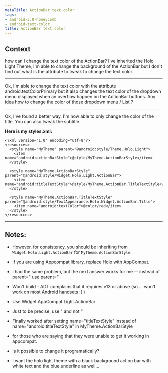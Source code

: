 ```yaml
---
metaTitle: ActionBar text color
tags:
- android-3.0-honeycomb
- android-text-color
title: ActionBar text color
---
```


## Context

how can I change the text color of the ActionBar? I've inherited the Holo Light Theme, I'm able to change the background of the ActionBar but I don't find out what is the attribute to tweak to change the text color.




---


Ok, I'm able to change the text color with the attribute android:textColorPrimary but it also changes the text color of the dropdown menu displayed when an overflow happen on the ActionBar buttons. Any idea how to change the color of those dropdown menu / List ?



---

Ok, I've found a better way. I'm now able to only change the color of the title. You can also tweak the subtitle.


**Here is my styles.xml:**



```
<?xml version="1.0" encoding="utf-8"?>
<resources>
  <style name="MyTheme" parent="@android:style/Theme.Holo.Light">
    <item name="android:actionBarStyle">@style/MyTheme.ActionBarStyle</item>
  </style>

  <style name="MyTheme.ActionBarStyle" parent="@android:style/Widget.Holo.Light.ActionBar">
    <item name="android:titleTextStyle">@style/MyTheme.ActionBar.TitleTextStyle</item>
  </style>

  <style name="MyTheme.ActionBar.TitleTextStyle" parent="@android:style/TextAppearance.Holo.Widget.ActionBar.Title">
    <item name="android:textColor">@color/red</item>
  </style>
</resources>

```


---

## Notes:

- However, for consistency, you should be inheriting from `Widget.Holo.Light.ActionBar` for `MyTheme.ActionBarStyle`.


- If you are using Appcompat library, replace Holo with AppCompat.


- I had the same problem, but the next answer works for me -- instead of parent=" use parent="


- Won't build - ADT complains that it requires v13 or above (so ... won't work on most Android handsets :( )


- Use Widget.AppCompat.Light.ActionBar


- Just to be precise, use " and not "


- Finally worked after setting name="titleTextStyle" instead of name="android:titleTextStyle" in MyTheme.ActionBarStyle


- for those who are saying that they were unable to get it working in appcompat.


- Is it possible to change it programatically?


- I want the holo light theme with a black background action bar with white text and the blue underline as well...


